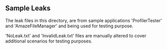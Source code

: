 ## Sample Leaks

The leak files in this directory, are from sample applications 'ProfilerTester' and 'AmazeFileManager' and being used for testing purpose.

'NoLeak.txt' and 'InvalidLeak.txt' files are manually altered to cover additional scenarios for testing purposes.